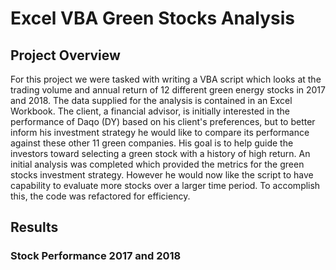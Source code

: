 # Excel VBA Green Stocks Analysis

## Project Overview
  
For this project we were tasked with writing a VBA script which looks at the trading volume and annual return of 12 different green energy stocks in 2017 and 2018.  The data supplied for the analysis is contained in an Excel Workbook.  The client, a financial advisor, is initially interested in the performance of Daqo (DY) based on his client's preferences, but to better inform his investment strategy he would like to compare its performance against these other 11 green companies.  His goal is to help guide the investors toward selecting a green stock with a history of high return.  An initial analysis was completed which provided the metrics for the green stocks investment strategy.  However he would now like the script to have capability to evaluate more stocks over a larger time period.  To accomplish this, the code was refactored for efficiency.
  
## Results

### Stock Performance 2017 and 2018


